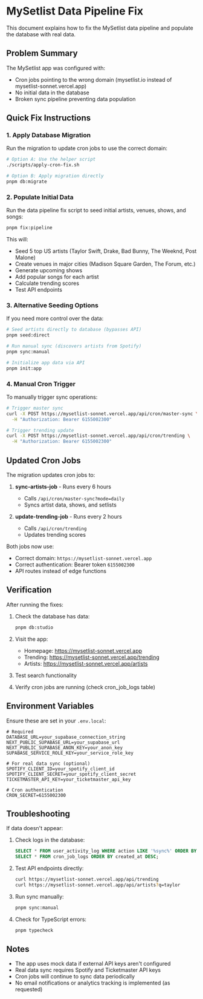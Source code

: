 # MySetlist Data Pipeline Fix

This document explains how to fix the MySetlist data pipeline and populate the database with real data.

## Problem Summary

The MySetlist app was configured with:
- Cron jobs pointing to the wrong domain (mysetlist.io instead of mysetlist-sonnet.vercel.app)
- No initial data in the database
- Broken sync pipeline preventing data population

## Quick Fix Instructions

### 1. Apply Database Migration

Run the migration to update cron jobs to use the correct domain:

```bash
# Option A: Use the helper script
./scripts/apply-cron-fix.sh

# Option B: Apply migration directly
pnpm db:migrate
```

### 2. Populate Initial Data

Run the data pipeline fix script to seed initial artists, venues, shows, and songs:

```bash
pnpm fix:pipeline
```

This will:
- Seed 5 top US artists (Taylor Swift, Drake, Bad Bunny, The Weeknd, Post Malone)
- Create venues in major cities (Madison Square Garden, The Forum, etc.)
- Generate upcoming shows
- Add popular songs for each artist
- Calculate trending scores
- Test API endpoints

### 3. Alternative Seeding Options

If you need more control over the data:

```bash
# Seed artists directly to database (bypasses API)
pnpm seed:direct

# Run manual sync (discovers artists from Spotify)
pnpm sync:manual

# Initialize app data via API
pnpm init:app
```

### 4. Manual Cron Trigger

To manually trigger sync operations:

```bash
# Trigger master sync
curl -X POST https://mysetlist-sonnet.vercel.app/api/cron/master-sync \
  -H "Authorization: Bearer 6155002300"

# Trigger trending update
curl -X POST https://mysetlist-sonnet.vercel.app/api/cron/trending \
  -H "Authorization: Bearer 6155002300"
```

## Updated Cron Jobs

The migration updates cron jobs to:

1. **sync-artists-job** - Runs every 6 hours
   - Calls `/api/cron/master-sync?mode=daily`
   - Syncs artist data, shows, and setlists

2. **update-trending-job** - Runs every 2 hours
   - Calls `/api/cron/trending`
   - Updates trending scores

Both jobs now use:
- Correct domain: `https://mysetlist-sonnet.vercel.app`
- Correct authentication: Bearer token `6155002300`
- API routes instead of edge functions

## Verification

After running the fixes:

1. Check the database has data:
   ```bash
   pnpm db:studio
   ```

2. Visit the app:
   - Homepage: https://mysetlist-sonnet.vercel.app
   - Trending: https://mysetlist-sonnet.vercel.app/trending
   - Artists: https://mysetlist-sonnet.vercel.app/artists

3. Test search functionality

4. Verify cron jobs are running (check cron_job_logs table)

## Environment Variables

Ensure these are set in your `.env.local`:

```env
# Required
DATABASE_URL=your_supabase_connection_string
NEXT_PUBLIC_SUPABASE_URL=your_supabase_url
NEXT_PUBLIC_SUPABASE_ANON_KEY=your_anon_key
SUPABASE_SERVICE_ROLE_KEY=your_service_role_key

# For real data sync (optional)
SPOTIFY_CLIENT_ID=your_spotify_client_id
SPOTIFY_CLIENT_SECRET=your_spotify_client_secret
TICKETMASTER_API_KEY=your_ticketmaster_api_key

# Cron authentication
CRON_SECRET=6155002300
```

## Troubleshooting

If data doesn't appear:

1. Check logs in the database:
   ```sql
   SELECT * FROM user_activity_log WHERE action LIKE '%sync%' ORDER BY created_at DESC;
   SELECT * FROM cron_job_logs ORDER BY created_at DESC;
   ```

2. Test API endpoints directly:
   ```bash
   curl https://mysetlist-sonnet.vercel.app/api/trending
   curl https://mysetlist-sonnet.vercel.app/api/artists?q=taylor
   ```

3. Run sync manually:
   ```bash
   pnpm sync:manual
   ```

4. Check for TypeScript errors:
   ```bash
   pnpm typecheck
   ```

## Notes

- The app uses mock data if external API keys aren't configured
- Real data sync requires Spotify and Ticketmaster API keys
- Cron jobs will continue to sync data periodically
- No email notifications or analytics tracking is implemented (as requested)